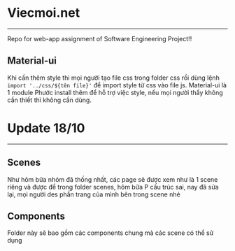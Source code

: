 # Viecmoi.net

---

Repo for web-app assignment of Software Engineering Project!!

## Material-ui

Khi cần thêm style thì mọi người tạo file css trong folder css rồi dùng lệnh `import '../css/${tên file}'` để import style từ css vào file js. Material-ui là 1 module Phước install thêm để hỗ trợ việc style, nếu mọi người thấy không cần thiết thì không cần dùng.

# Update 18/10

---

## Scenes

Như hôm bữa nhóm đã thống nhất, các page sẽ được xem như là 1 scene riêng và được để trong folder scenes, hôm bữa P cấu trúc sai, nay đã sửa lại, mọi người des phần trang của mình bên trong scene nhé

## Components

Folder này sẽ bao gồm các components chung mà các scene có thể sử dụng
